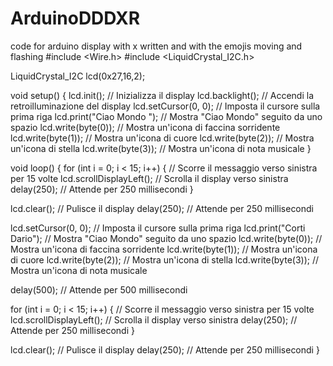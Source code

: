 # ArduinoDDDXR
code for arduino display with x written and with the emojis moving and flashing
#include <Wire.h>
#include <LiquidCrystal_I2C.h>

LiquidCrystal_I2C lcd(0x27,16,2);

void setup() {
  lcd.init();                      // Inizializza il display
  lcd.backlight();                 // Accendi la retroilluminazione del display
  lcd.setCursor(0, 0);             // Imposta il cursore sulla prima riga
  lcd.print("Ciao Mondo ");        // Mostra "Ciao Mondo" seguito da uno spazio
  lcd.write(byte(0));              // Mostra un'icona di faccina sorridente
  lcd.write(byte(1));              // Mostra un'icona di cuore
  lcd.write(byte(2));              // Mostra un'icona di stella
  lcd.write(byte(3));              // Mostra un'icona di nota musicale
}

void loop() {
  for (int i = 0; i < 15; i++) {   // Scorre il messaggio verso sinistra per 15 volte
    lcd.scrollDisplayLeft();       // Scrolla il display verso sinistra
    delay(250);                    // Attende per 250 millisecondi
  }

  lcd.clear();                     // Pulisce il display
  delay(250);                      // Attende per 250 millisecondi
  
  lcd.setCursor(0, 0);             // Imposta il cursore sulla prima riga
  lcd.print("Corti Dario");        // Mostra "Ciao Mondo" seguito da uno spazio
  lcd.write(byte(0));              // Mostra un'icona di faccina sorridente
  lcd.write(byte(1));              // Mostra un'icona di cuore
  lcd.write(byte(2));              // Mostra un'icona di stella
  lcd.write(byte(3));              // Mostra un'icona di nota musicale
  
  delay(500);                      // Attende per 500 millisecondi
  
  for (int i = 0; i < 15; i++) {   // Scorre il messaggio verso sinistra per 15 volte
    lcd.scrollDisplayLeft();       // Scrolla il display verso sinistra
    delay(250);                    // Attende per 250 millisecondi
  }
  
  lcd.clear();                     // Pulisce il display
  delay(250);                      // Attende per 250 millisecondi
}
